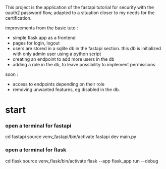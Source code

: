 This project is the application of the fastapi tutorial for security with the oauth2 password flow, adapted to a situation closer to my needs for the certification.

improvements from the basic tuto :
- simple flask app as a frontend 
- pages for login, logout 
- users are stored in a sqlite db in the fastapi section. this db is initialized with only admin user using a python script
- creating an endpoint to add more users in the db
- adding a role in the db, to leave possibility to implement permissions


soon : 
- access to endpoints depending on their role
- removing unwanted features, eg disabled in the db.


# start 
### open a terminal for fastapi
cd fastapi
source venv_fastapi/bin/activate
fastapi dev main.py

### open a terminal for flask
cd flask
source venv_flask/bin/activate
flask --app flask_app run --debug